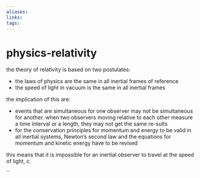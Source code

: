 ```yaml
---
aliases: 
links: 
tags: 
---
```

# physics-relativity

the theory of relativity is based on two postulates:

- the laws of physics are the same in all inertial frames of reference
- the speed of light in vacuum is the same in all inertial frames

the implication of this are:

- events that are simultaneous for one observer may not be simultaneous for another.
  when two observers moving relative to each other measure a time interval or a length, they may not get the same re-sults
- for the conservation principles for momentum and energy to be valid in all inertial systems, Newton’s second law and the equations for momentum and kinetic energy have to be revised

this means that it is impossible for an inertial observer to travel at the speed of light, c.

``
